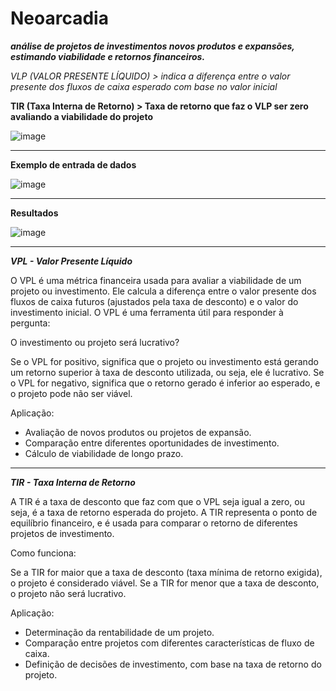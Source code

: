 # Neoarcadia

***análise de projetos de investimentos novos produtos e expansões, estimando viabilidade e retornos financeiros.***

*VLP (VALOR PRESENTE LÍQUIDO) > indica a diferença entre o valor presente dos fluxos de caixa esperado com base no valor inicial*

****TIR (Taxa Interna de Retorno) > Taxa de retorno que faz o VLP ser zero avaliando a viabilidade do projeto****

![image](https://github.com/user-attachments/assets/5a11b21b-6ada-4c58-8556-d0d57c1eeaea)


----------------------------------------------------------------------------


**Exemplo de entrada de dados**

![image](https://github.com/user-attachments/assets/a6f29bd7-213d-450f-a300-83d45403bef1)


----------------------------------------------------------------------------


**Resultados**

![image](https://github.com/user-attachments/assets/4a45d64f-c2b4-419d-b842-16f4c4990304)

----------------------------------------------------------------------------

***VPL - Valor Presente Líquido***


O VPL é uma métrica financeira usada para avaliar a viabilidade de um projeto ou investimento. Ele calcula a diferença entre o valor presente dos fluxos de caixa futuros (ajustados pela taxa de desconto) e o valor do investimento inicial. O VPL é uma ferramenta útil para responder à pergunta:

O investimento ou projeto será lucrativo?

Se o VPL for positivo, significa que o projeto ou investimento está gerando um retorno superior à taxa de desconto utilizada, ou seja, ele é lucrativo.
Se o VPL for negativo, significa que o retorno gerado é inferior ao esperado, e o projeto pode não ser viável.


Aplicação:

- Avaliação de novos produtos ou projetos de expansão.
- Comparação entre diferentes oportunidades de investimento.
- Cálculo de viabilidade de longo prazo.


----------------------------------------------------------------------------


***TIR - Taxa Interna de Retorno***


A TIR é a taxa de desconto que faz com que o VPL seja igual a zero, ou seja, é a taxa de retorno esperada do projeto. A TIR representa o ponto de equilíbrio financeiro, e é usada para comparar o retorno de diferentes projetos de investimento.


Como funciona:

Se a TIR for maior que a taxa de desconto (taxa mínima de retorno exigida), o projeto é considerado viável.
Se a TIR for menor que a taxa de desconto, o projeto não será lucrativo.


Aplicação:

- Determinação da rentabilidade de um projeto.
- Comparação entre projetos com diferentes características de fluxo de caixa.
- Definição de decisões de investimento, com base na taxa de retorno do projeto.
